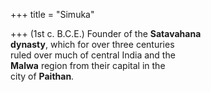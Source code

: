 +++
title = "Simuka"

+++
(1st c. B.C.E.) Founder of the **Satavahana**  
**dynasty**, which for over three centuries  
ruled over much of central India and the  
**Malwa** region from their capital in the  
city of **Paithan**.